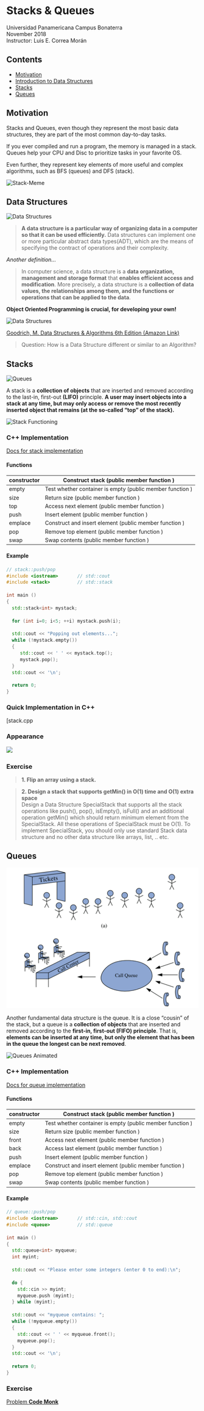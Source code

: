 # Stacks & Queues

Universidad Panamericana Campus Bonaterra  
November 2018  
Instructor: Luis E. Correa Morán  

## Contents

* [Motivation](#Motivation)  
* [Introduction to Data Structures](#Data-Structures)  
* [Stacks](#Stacks)  
* [Queues](#Queues)  


## Motivation

Stacks and Queues, even though they represent the most basic data structures, they are part of the most common day-to-day tasks.

If you ever compiled and run a program, the memory is managed in a stack. Queues help your CPU and Disc to prioritize tasks in your favorite OS.

Even further, they represent key elements of more useful and complex algorithms, such as BFS (queues) and DFS (stack).

![Stack-Meme](http://res.cloudinary.com/dyd911kmh/image/upload/c_scale,f_auto,q_auto:best,w_700/v1512740202/Template_2_oxrskq.png)

## Data Structures
![Data Structures](https://www.google.com.mx/url?sa=i&source=images&cd=&cad=rja&uact=8&ved=2ahUKEwijypP3o-3eAhUIS6wKHSbuDO8QjRx6BAgBEAU&url=https%3A%2F%2Fwww.quora.com%2FWhat-exactly-is-a-data-structure&psig=AOvVaw00fL9QbNrtXQlt2cywS2_K&ust=1543157532022867)  

> **A data structure is a particular way of organizing data in a computer so that it can be used efficiently.** Data structures can implement one or more particular abstract data types(ADT), which are the means of specifying the contract of operations and their complexity.  

*Another definition...*
> In computer science, a data structure is a **data organization, management and storage format** that **enables efficient access and modification**. More precisely, a data structure is a **collection of data values, the relationships among them, and the functions or operations that can be applied to the data**.  


**Object Oriented Programming is crucial, for developing your own!**

![Data Structures](https://cdn-images-1.medium.com/max/1200/1*JjZYjvyBurwgQa1RBRtzAA.png)

[Goodrich, M. Data Structures & Algorithms 6th Edition (Amazon Link)](https://www.amazon.com/Data-Structures-Algorithms-Michael-Goodrich/dp/1118771338/ref=sr_1_2?s=books&ie=UTF8&qid=1543038278&sr=1-2&keywords=data+structures+goodrich)

> Question: How is a Data Structure different or similar to an Algorithm?

## Stacks
![Queues](https://cdn-images-1.medium.com/max/1600/1*-jwtIOy0stVHTJTkM3uO4A.gif)

A stack is a **collection of objects** that are inserted and removed according to the last-in, first-out **(LIFO)** principle. **A user may insert objects into a stack at any time, but may only access or remove the most recently inserted object that remains (at the so-called “top” of the stack).**

![Stack Functioning](https://cdn-images-1.medium.com/max/1600/1*kkK3EZNOzBsuwkDNvSVR9g.gif)

### C++ Implementation

[Docs for stack implementation](http://www.cplusplus.com/reference/stack/stack/)

#### Functions
| constructor | Construct stack (public member function ) |
|-------------|-----------------------------------------------------------|
| empty | Test whether container is empty (public member function ) |
| size | Return size (public member function ) |
| top | Access next element (public member function ) |
| push | Insert element (public member function ) |
| emplace | Construct and insert element (public member function ) |
| pop | Remove top element (public member function ) |
| swap | Swap contents (public member function ) |

#### Example
```c++
// stack::push/pop
#include <iostream>       // std::cout
#include <stack>          // std::stack

int main ()
{
  std::stack<int> mystack;

  for (int i=0; i<5; ++i) mystack.push(i);

  std::cout << "Popping out elements...";
  while (!mystack.empty())
  {
     std::cout << ' ' << mystack.top();
     mystack.pop();
  }
  std::cout << '\n';

  return 0;
}
```
### Quick Implementation in C++

[stack.cpp

### Appearance
![](http://www.trytoprogram.com/images/python_recursion_limit.jpg)

### Exercise

> **1. Flip an array using a stack.**  


> **2. Design a stack that supports getMin() in O(1) time and O(1) extra space**  
> Design a Data Structure SpecialStack that supports all the stack operations like push(), pop(), isEmpty(), isFull() and an additional operation getMin() which should return minimum element from the SpecialStack. All these operations of SpecialStack must be O(1). To implement SpecialStack, you should only use standard Stack data structure and no other data structure like arrays, list, .. etc.

## Queues

![Queues](images/queue.png)

Another fundamental data structure is the queue. It is a close “cousin” of the stack, but a queue is a **collection of objects** that are inserted and removed according to the **first-in, first-out (FIFO) principle**. That is, **elements can be inserted at any time, but only the element that has been in the queue the longest can be next removed**.

![Queues Animated](https://1.bp.blogspot.com/-f1Wt-Y8pXi0/W7liMHYdcPI/AAAAAAAAAwQ/6dEXUKTi5oQdgJlPb-a7pjG5PklrkgDaACK4BGAYYCw/s640/circular%2Bqueue%2Banim%2B-%2B%2Bmin.gif)

### C++ Implementation

[Docs for queue implementation](http://www.cplusplus.com/reference/queue/queue/)

#### Functions
| constructor | Construct stack (public member function ) |
|-------------|-----------------------------------------------------------|
| empty | Test whether container is empty (public member function ) |
| size | Return size (public member function ) |
| front | Access next element (public member function ) |
| back | Access last element (public member function ) |
| push | Insert element (public member function ) |
| emplace | Construct and insert element (public member function ) |
| pop | Remove top element (public member function ) |
| swap | Swap contents (public member function ) |

#### Example

```c++
// queue::push/pop
#include <iostream>       // std::cin, std::cout
#include <queue>          // std::queue

int main ()
{
  std::queue<int> myqueue;
  int myint;

  std::cout << "Please enter some integers (enter 0 to end):\n";

  do {
    std::cin >> myint;
    myqueue.push (myint);
  } while (myint);

  std::cout << "myqueue contains: ";
  while (!myqueue.empty())
  {
    std::cout << ' ' << myqueue.front();
    myqueue.pop();
  }
  std::cout << '\n';

  return 0;
}
```

### Exercise

[Problem **Code Monk**](https://www.hackerearth.com/challenge/competitive/code-monk-stacks-queues/algorithm/monks-love-for-food/)